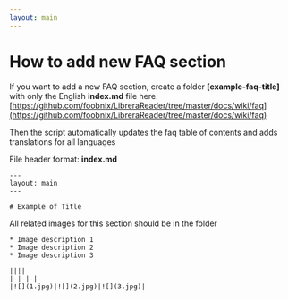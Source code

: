 ```yaml
---
layout: main
---
```


# How to add new FAQ section

If you want to add a new FAQ section, create a folder **[example-faq-title]** with only the English **index.md** file here.
[https://github.com/foobnix/LibreraReader/tree/master/docs/wiki/faq](https://github.com/foobnix/LibreraReader/tree/master/docs/wiki/faq)

Then the script automatically updates the faq table of contents and adds translations for all languages

File header format: **index.md**

```
---
layout: main
---

# Example of Title
```

All related images for this section should be in the folder

```
* Image description 1
* Image description 2
* Image description 3

||||
|-|-|-|
|![](1.jpg)|![](2.jpg)|![](3.jpg)|
```